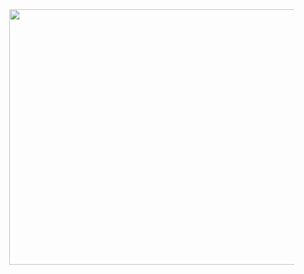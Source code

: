 <div class="separator" style="clear: both; text-align: center;"><a href="https://keyactivators.net/wondershare-dr-fone-free/" imageanchor="1" style="margin-left: 1em; margin-right: 1em;" target="_blank"><img border="0" data-original-height="816" data-original-width="1156" height="452" src="https://blogger.googleusercontent.com/img/b/R29vZ2xl/AVvXsEgUVdeytDzGB73aeZnvw-T98xHwnAjVt4JhLkVnjhJc8ldepAHyqoS62KJU05Z_zLMftXCQnsVO-dfrWgIhCa8d1BNC7QDq31mXKHaglwpugG_o-_2eB1_WquYW9FxLbHR3Afmo-igVr-faWlBMeUqUle86ROm7X7uUvMNuiY7UTotx12Ew-PYDo3YgqAk/w640-h452/dr.png" width="640" /></a></div><br /><h1 style="text-align: center;"><br /></h1><br /><div class="separator" style="clear: both; text-align: center;"><br /></div><br /><div><br /></div>
